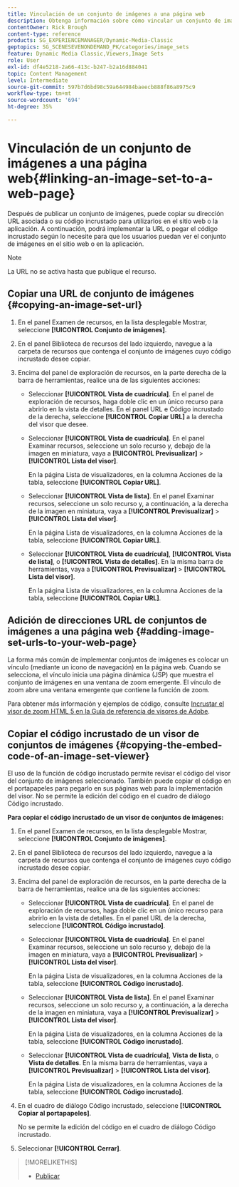 ```yaml
---
title: Vinculación de un conjunto de imágenes a una página web
description: Obtenga información sobre cómo vincular un conjunto de imágenes a una página web en Adobe Dynamic Media Classic.
contentOwner: Rick Brough
content-type: reference
products: SG_EXPERIENCEMANAGER/Dynamic-Media-Classic
geptopics: SG_SCENESEVENONDEMAND_PK/categories/image_sets
feature: Dynamic Media Classic,Viewers,Image Sets
role: User
exl-id: df4e5218-2a66-413c-b247-b2a16d884041
topic: Content Management
level: Intermediate
source-git-commit: 597b7d6bd98c59a644984baeecb888f86a8975c9
workflow-type: tm+mt
source-wordcount: '694'
ht-degree: 35%

---
```


# Vinculación de un conjunto de imágenes a una página web{#linking-an-image-set-to-a-web-page}

Después de publicar un conjunto de imágenes, puede copiar su dirección URL asociada o su código incrustado para utilizarlos en el sitio web o la aplicación. A continuación, podrá implementar la URL o pegar el código incrustado según lo necesite para que los usuarios puedan ver el conjunto de imágenes en el sitio web o en la aplicación.

>[!NOTE]
>
>La URL no se activa hasta que publique el recurso.

## Copiar una URL de conjunto de imágenes {#copying-an-image-set-url}

1. En el panel Examen de recursos, en la lista desplegable Mostrar, seleccione **[!UICONTROL Conjunto de imágenes]**.
1. En el panel Biblioteca de recursos del lado izquierdo, navegue a la carpeta de recursos que contenga el conjunto de imágenes cuyo código incrustado desee copiar.
1. Encima del panel de exploración de recursos, en la parte derecha de la barra de herramientas, realice una de las siguientes acciones:

   * Seleccionar **[!UICONTROL Vista de cuadrícula]**. En el panel de exploración de recursos, haga doble clic en un único recurso para abrirlo en la vista de detalles. En el panel URL e Código incrustado de la derecha, seleccione **[!UICONTROL Copiar URL]** a la derecha del visor que desee.
   * Seleccionar **[!UICONTROL Vista de cuadrícula]**. En el panel Examinar recursos, seleccione un solo recurso y, debajo de la imagen en miniatura, vaya a **[!UICONTROL Previsualizar]** > **[!UICONTROL Lista del visor]**.

     En la página Lista de visualizadores, en la columna Acciones de la tabla, seleccione **[!UICONTROL Copiar URL]**.

   * Seleccionar **[!UICONTROL Vista de lista]**. En el panel Examinar recursos, seleccione un solo recurso y, a continuación, a la derecha de la imagen en miniatura, vaya a **[!UICONTROL Previsualizar]** > **[!UICONTROL Lista del visor]**.

     En la página Lista de visualizadores, en la columna Acciones de la tabla, seleccione **[!UICONTROL Copiar URL]**.

   * Seleccionar **[!UICONTROL Vista de cuadrícula]**, **[!UICONTROL Vista de lista]**, o **[!UICONTROL Vista de detalles]**. En la misma barra de herramientas, vaya a **[!UICONTROL Previsualizar]** > **[!UICONTROL Lista del visor]**.

     En la página Lista de visualizadores, en la columna Acciones de la tabla, seleccione **[!UICONTROL Copiar URL]**.

## Adición de direcciones URL de conjuntos de imágenes a una página web {#adding-image-set-urls-to-your-web-page}

La forma más común de implementar conjuntos de imágenes es colocar un vínculo (mediante un icono de navegación) en la página web. Cuando se selecciona, el vínculo inicia una página dinámica (JSP) que muestra el conjunto de imágenes en una ventana de zoom emergente. El vínculo de zoom abre una ventana emergente que contiene la función de zoom.

Para obtener más información y ejemplos de código, consulte [Incrustar el visor de zoom HTML 5 en la Guía de referencia de visores de Adobe](https://experienceleague.adobe.com/docs/dynamic-media-developer-resources/library/viewers-aem-assets-dmc/zoom/c-html5-20-zoom-viewer-about.html#section-e1c3106f5b3e445d9b95be337c2f94e2).

## Copiar el código incrustado de un visor de conjuntos de imágenes {#copying-the-embed-code-of-an-image-set-viewer}

El uso de la función de código incrustado permite revisar el código del visor del conjunto de imágenes seleccionado. También puede copiar el código en el portapapeles para pegarlo en sus páginas web para la implementación del visor. No se permite la edición del código en el cuadro de diálogo Código incrustado.

**Para copiar el código incrustado de un visor de conjuntos de imágenes:**

1. En el panel Examen de recursos, en la lista desplegable Mostrar, seleccione **[!UICONTROL Conjunto de imágenes]**.
1. En el panel Biblioteca de recursos del lado izquierdo, navegue a la carpeta de recursos que contenga el conjunto de imágenes cuyo código incrustado desee copiar.
1. Encima del panel de exploración de recursos, en la parte derecha de la barra de herramientas, realice una de las siguientes acciones:

   * Seleccionar **[!UICONTROL Vista de cuadrícula]**. En el panel de exploración de recursos, haga doble clic en un único recurso para abrirlo en la vista de detalles. En el panel URL de la derecha, seleccione **[!UICONTROL Código incrustado]**.
   * Seleccionar **[!UICONTROL Vista de cuadrícula]**. En el panel Examinar recursos, seleccione un solo recurso y, debajo de la imagen en miniatura, vaya a **[!UICONTROL Previsualizar]** > **[!UICONTROL Lista del visor]**.

     En la página Lista de visualizadores, en la columna Acciones de la tabla, seleccione **[!UICONTROL Código incrustado]**.

   * Seleccionar **[!UICONTROL Vista de lista]**. En el panel Examinar recursos, seleccione un solo recurso y, a continuación, a la derecha de la imagen en miniatura, vaya a **[!UICONTROL Previsualizar]** > **[!UICONTROL Lista del visor]**.

     En la página Lista de visualizadores, en la columna Acciones de la tabla, seleccione **[!UICONTROL Código incrustado]**.

   * Seleccionar **[!UICONTROL Vista de cuadrícula]**, **Vista de lista**, o **Vista de detalles**. En la misma barra de herramientas, vaya a **[!UICONTROL Previsualizar]** > **[!UICONTROL Lista del visor]**.

     En la página Lista de visualizadores, en la columna Acciones de la tabla, seleccione **[!UICONTROL Código incrustado]**.

1. En el cuadro de diálogo Código incrustado, seleccione **[!UICONTROL Copiar al portapapeles]**.

   No se permite la edición del código en el cuadro de diálogo Código incrustado.

1. Seleccionar **[!UICONTROL Cerrar]**.

>[!MORELIKETHIS]
>
>* [Publicar](publishing-files.md#publishing_files)
